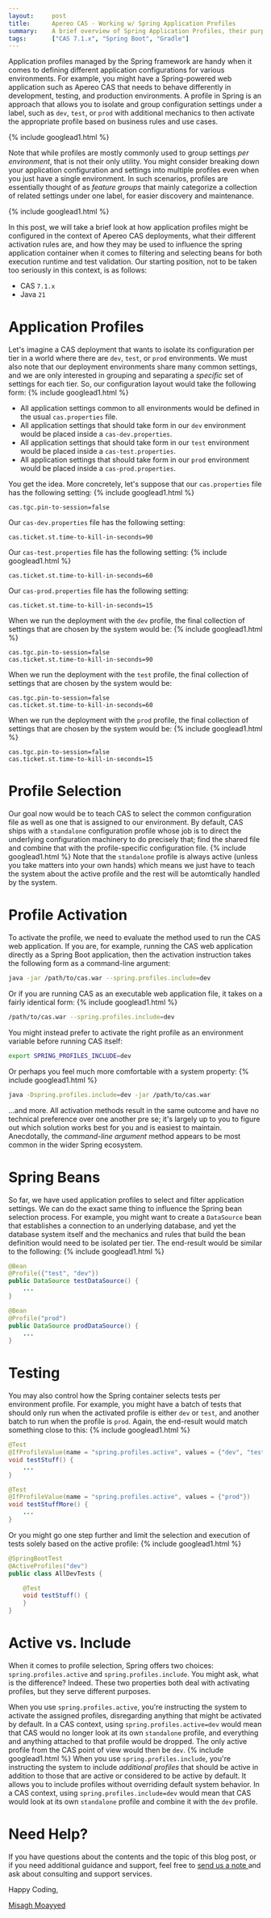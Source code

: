 ```yaml
---
layout:     post
title:      Apereo CAS - Working w/ Spring Application Profiles
summary:    A brief overview of Spring Application Profiles, their purpose and utility in general when it comes to configuration management, bean definitions, and better control over test activation and execution with a particular focus on Apereo CAS deployments.
tags:       ["CAS 7.1.x", "Spring Boot", "Gradle"]
---
```


Application profiles managed by the Spring framework are handy when it comes to defining different application configurations for various environments. For example, you might have a Spring-powered web application such as Apereo CAS that needs to behave differently in development, testing, and production environments. A profile in Spring is an approach that allows you to isolate and group configuration settings under a label, such as `dev`, `test`, or `prod` with additional mechanics to then activate the appropriate profile based on business rules and use cases.

{% include googlead1.html  %}

Note that while profiles are mostly commonly used to group settings *per environment*, that is not their only utility. You might consider breaking down your application configuration and settings into multiple profiles even when you just have a single environment. In such scenarios, profiles are essentially thought of as *feature groups* that mainly categorize a collection of related settings under one label, for easier discovery and maintenance. 

{% include googlead1.html  %}

In this post, we will take a brief look at how application profiles might be configured in the context of Apereo CAS deployments, what their different activation rules are, and how they may be used to influence the spring application container when it comes to filtering and selecting beans for both execution runtime and test validation. Our starting position, not to be taken too seriously in this context, is as follows:
- CAS `7.1.x`
- Java `21`

# Application Profiles

Let's imagine a CAS deployment that wants to isolate its configuration per tier in a world where there are `dev`, `test`, or `prod` environments. We must also note that our deployment environments share many common settings, and we are only interested in grouping and separating a *specific* set of settings for each tier. So, our configuration layout would take the following form:
{% include googlead1.html  %}
- All application settings common to all environments would be defined in the usual `cas.properties` file.
- All application settings that should take form in our `dev` environment would be placed inside a `cas-dev.properties`.
- All application settings that should take form in our `test` environment would be placed inside a `cas-test.properties`.
- All application settings that should take form in our `prod` environment would be placed inside a `cas-prod.properties`.

You get the idea. More concretely, let's suppose that our `cas.properties` file has the following setting:
{% include googlead1.html  %}
```properties
cas.tgc.pin-to-session=false
```

Our `cas-dev.properties` file has the following setting:

```properties
cas.ticket.st.time-to-kill-in-seconds=90
```

Our `cas-test.properties` file has the following setting:
{% include googlead1.html  %}
```properties
cas.ticket.st.time-to-kill-in-seconds=60
```

Our `cas-prod.properties` file has the following setting:

```properties
cas.ticket.st.time-to-kill-in-seconds=15
```

When we run the deployment with the `dev` profile, the final collection of settings that are chosen by the system would be:
{% include googlead1.html  %}
```properties
cas.tgc.pin-to-session=false
cas.ticket.st.time-to-kill-in-seconds=90
```

When we run the deployment with the `test` profile, the final collection of settings that are chosen by the system would be:

```properties
cas.tgc.pin-to-session=false
cas.ticket.st.time-to-kill-in-seconds=60
```

When we run the deployment with the `prod` profile, the final collection of settings that are chosen by the system would be:
{% include googlead1.html  %}
```properties
cas.tgc.pin-to-session=false
cas.ticket.st.time-to-kill-in-seconds=15
```

# Profile Selection

Our goal now would be to teach CAS to select the common configuration file as well as one that is assigned to our environment. By default, CAS ships with a `standalone` configuration profile whose job is to direct the underlying configuration machinery to do precisely that; find the shared file and combine that with the profile-specific configuration file. 
{% include googlead1.html  %}
Note that the `standalone` profile is always active (unless you take matters into your own hands) which means we just have to teach the system about the active profile and the rest will be automtically handled by the system.

# Profile Activation

To activate the profile, we need to evaluate the method used to run the CAS web application. If you are, for example, running the CAS web application directly as a Spring Boot application, then the activation instruction takes the following form as a command-line argument:

```bash
java -jar /path/to/cas.war --spring.profiles.include=dev
```

Or if you are running CAS as an executable web application file, it takes on a fairly identical form:
{% include googlead1.html  %}
```bash
/path/to/cas.war --spring.profiles.include=dev
```

You might instead prefer to activate the right profile as an environment variable before running CAS itself:

```bash
export SPRING_PROFILES_INCLUDE=dev
```

Or perhaps you feel much more comfortable with a system property:
{% include googlead1.html  %}
```bash
java -Dspring.profiles.include=dev -jar /path/to/cas.war
```

...and more. All activation methods result in the same outcome and have no technical preference over one another pre se; it's largely up to you to figure out which solution works best for you and is easiest to maintain. Anecdotally, the *command-line argument* method appears to be most common in the wider Spring ecosystem.

# Spring Beans

So far, we have used application profiles to select and filter application settings. We can do the exact same thing to influence the Spring bean selection process. For example, you might want to create a `DataSource` bean that establishes a connection to an underlying database, and yet the database system itself and the mechanics and rules that build the bean definition would need to be isolated per tier. The end-result would be similar to the following:
{% include googlead1.html  %}
```java
@Bean
@Profile({"test", "dev"})
public DataSource testDataSource() {
    ...
}

@Bean
@Profile("prod")
public DataSource prodDataSource() {
    ...
}
```

# Testing

You may also control how the Spring container selects tests per environment profile. For example, you might have a batch of tests that should only run when the activated profile is either `dev` or `test`, and another batch to run when the profile is `prod`. Again, the end-result would match something close to this:
{% include googlead1.html  %}
```java
@Test
@IfProfileValue(name = "spring.profiles.active", values = {"dev", "test"})
void testStuff() {
    ...
}

@Test
@IfProfileValue(name = "spring.profiles.active", values = {"prod"})
void testStuffMore() {
    ...
}
```

Or you might go one step further and limit the selection and execution of tests solely based on the active profile:
{% include googlead1.html  %}
```java
@SpringBootTest
@ActiveProfiles("dev")
public class AllDevTests {

    @Test
    void testStuff() {
    }
}
```

# Active vs. Include

When it comes to profile selection, Spring offers two choices: `spring.profiles.active` and `spring.profiles.include`. You might ask, what is the difference? Indeed. These two properties both deal with activating profiles, but they serve different purposes. 

When you use `spring.profiles.active`, you're instructing the system to activate the assigned profiles, disregarding anything that might be activated by default. In a CAS context, using `spring.profiles.active=dev` would mean that CAS would no longer look at its own `standalone` profile, and everything and anything attached to that profile would be dropped. The only active profile from the CAS point of view would then be `dev`. 
{% include googlead1.html  %}
When you use `spring.profiles.include`, you're instructing the system to include *additional profiles* that should be active in addition to those that are active or considered to be active by default. It allows you to include profiles without overriding default system behavior. In a CAS context, using `spring.profiles.include=dev` would mean that CAS would look at its own `standalone` profile and combine it with the `dev` profile. 

# Need Help?

If you have questions about the contents and the topic of this blog post, or if you need additional guidance and support, feel free to [send us a note ](/#contact-section-header) and ask about consulting and support services. 

Happy Coding,

[Misagh Moayyed](https://fawnoos.com)